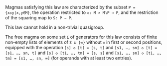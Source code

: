 Magmas satisfying this law are characterized by the subset `P = {x◇y|x,y∈M}`, the operation restricted to `◇: M × M∖P → P`, and the restriction of the squaring map to `S: P → P`.

This law cannot hold in a non-trivial quasigroup.

The free magma on some set `Σ` of generators for this law consists of finite non-empty lists of elements of `Σ ⊔ {∞}` without `∞` in first or second positions, equipped with the operation `[s] ◇ [t] = [s, t]` and `[s1, …, sn] ◇ [t] = [s1, …, sn, t]` and `[s] ◇ [t1, …, tm] = [s, s]` and `[s1, …, sn] ◇ [t1, …, tm] = [s1, …, sn, ∞]` (for operands with at least two entries).
